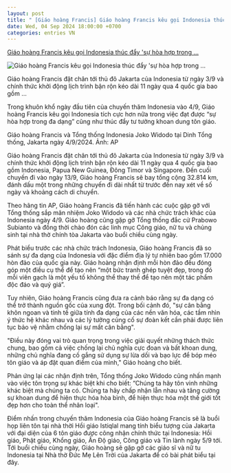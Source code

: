 ```yaml
---
layout: post
title: " [Giáo hoàng Francis] Giáo hoàng Francis kêu gọi Indonesia thúc đẩy 'sự hòa hợp trong ..."
date: Wed, 04 Sep 2024 18:00:00 +0700
categories: entries VN
---
```

[Giáo hoàng Francis kêu gọi Indonesia thúc đẩy 'sự hòa hợp trong ...](https://mekongasean.vn/giao-hoang-francis-keu-goi-indonesia-thuc-day-su-hoa-hop-trong-da-dang-33050.html)

![Giáo hoàng Francis kêu gọi Indonesia thúc đẩy 'sự hòa hợp trong ...](https://static-media-cdn.mekongasean.vn/stores/news_dataimages/2024/092024/04/17/in_social/download20240904175942.jpg?randTime=1725454463)

Giáo hoàng Francis đặt chân tới thủ đô Jakarta của Indonesia từ ngày 3/9 và chính thức khởi động lịch trình bận rộn kéo dài 11 ngày qua 4 quốc gia bao gồm ...

Trong khuôn khổ ngày đầu tiên của chuyến thăm Indonesia vào 4/9, Giáo hoàng Francis kêu gọi Indonesia tích cực hơn nữa trong việc đạt được “sự hòa hợp trong đa dạng” cũng như thúc đẩy tư tưởng khoan dung tôn giáo.

Giáo hoàng Francis và Tổng thống Indonesia Joko Widodo tại Dinh Tổng thống, Jakarta ngày 4/9/2024. Ảnh: AP

Giáo hoàng Francis đặt chân tới thủ đô Jakarta của Indonesia từ ngày 3/9 và chính thức khởi động lịch trình bận rộn kéo dài 11 ngày qua 4 quốc gia bao gồm Indonesia, Papua New Guinea, Đông Timor và Singapore. Đến cuối chuyến đi vào ngày 13/9, Giáo hoàng Francis sẽ bay tổng cộng 32.814 km, đánh dấu một trong những chuyến đi dài nhất từ ​​trước đến nay xét về số ngày và khoảng cách di chuyển.

Theo hãng tin AP, Giáo hoàng Francis đã tiến hành các cuộc gặp gỡ với Tổng thống sắp mãn nhiệm Joko Widodo và các nhà chức trách khác của Indonesia ngày 4/9. Giáo hoàng cũng gặp gỡ Tổng thống đắc cử Prabowo Subianto và đồng thời chào đón các linh mục Công giáo, nữ tu và chủng sinh tại nhà thờ chính tòa Jakarta vào buổi chiều cùng ngày.

Phát biểu trước các nhà chức trách Indonesia, Giáo hoàng Francis đã so sánh sự đa dạng của Indonesia với đặc điểm địa lý tự nhiên bao gồm 17.000 hòn đảo của quốc gia này. Giáo hoàng nhận định mỗi hòn đảo đều đóng góp một điều cụ thể để tạo nên “một bức tranh ghép tuyệt đẹp, trong đó mỗi viên gạch là một yếu tố không thể thay thế để tạo nên một tác phẩm độc đáo và quý giá”.

Tuy nhiên, Giáo hoàng Francis cũng đưa ra cảnh báo rằng sự đa dạng có thể trở thành nguồn gốc của xung đột. Trong bối cảnh đó, "sự cân bằng khôn ngoan và tinh tế giữa tính đa dạng của các nền văn hóa, các tầm nhìn ý thức hệ khác nhau và các lý tưởng củng cố sự đoàn kết cần phải được liên tục bảo vệ nhằm chống lại sự mất cân bằng".

"Điều này đóng vai trò quan trọng trong việc giải quyết những thách thức chung, bao gồm cả việc chống lại chủ nghĩa cực đoan và bất khoan dung, những chủ nghĩa đang cố gắng sử dụng sự lừa dối và bạo lực để bóp méo tôn giáo và áp đặt quan điểm của mình," Giáo hoàng cho biết.

Phản ứng lại các nhận định trên, Tổng thống Joko Widodo cũng nhấn mạnh vào việc tôn trọng sự khác biệt khi cho biết: “Chúng ta hãy tôn vinh những khác biệt mà chúng ta có. Chúng ta hãy chấp nhận lẫn nhau và tăng cường sự khoan dung để hiện thực hóa hòa bình, để hiện thực hóa một thế giới tốt đẹp hơn cho toàn thể nhân loại".

Điểm nhấn trong chuyến thăm Indonesia của Giáo hoàng Francis sẽ là buổi họp liên tôn tại nhà thời Hồi giáo Istiqlal mang tính biểu tượng của Jakarta với đại diện của 6 tôn giáo được công nhận chính thức tại Indonesia: Hồi giáo, Phật giáo, Khổng giáo, Ấn Độ giáo, Công giáo và Tin lành ngày 5/9 tới. Tới buổi chiều cùng ngày, Giáo hoàng sẽ gặp gỡ các giáo sĩ và nữ tu Indonesia tại Nhà thờ Đức Mẹ Lên Trời của Jakarta để có bài phát biểu tại đây.


